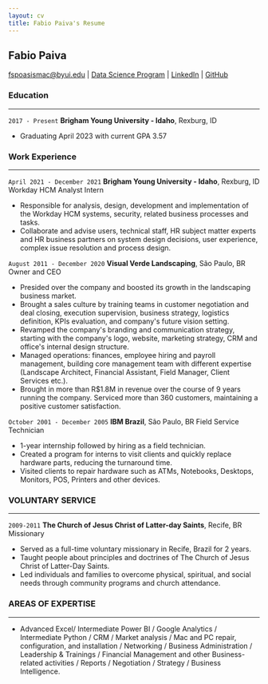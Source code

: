 ```yaml
---
layout: cv
title: Fabio Paiva's Resume
---
```


## Fabio Paiva


<div id="webaddress">
<a href="fspoasismac@byui.edu">fspoasismac@byui.edu</a>
| <a href="https://byuidatascience.github.io/development.html">Data Science Program</a>
| <a href="https://www.linkedin.com/in/fabio-s-paiva">LinkedIn</a>
| <a href="https://github.com/fspoasismac">GitHub</a>
</div>
</>
<!-- https://www.monique.tech/the-art-of-markdown -->

### Education
___
`2017 - Present`
__Brigham Young University - Idaho__, Rexburg, ID

- Graduating April 2023 with current GPA 3.57

### Work Experience
___

`April 2021 - December 2021`
__Brigham Young University - Idaho__, Rexburg, ID
Workday HCM Analyst Intern

- Responsible for analysis, design, development and implementation of the Workday HCM systems, security, related business processes and tasks.
- Collaborate and advise users, technical staff, HR subject matter experts and HR business partners on system design decisions, user experience, complex issue resolution and process design.

`August 2011 - December 2020`
__Visual Verde Landscaping__, São Paulo, BR
Owner and CEO

- Presided over the company and boosted its growth in the landscaping business market.
- Brought a sales culture by training teams in customer negotiation and deal closing, execution supervision, business strategy, logistics definition, KPIs evaluation, and company's future vision setting.
- Revamped the company's branding and communication strategy, starting with the company's logo, website, marketing strategy, CRM and office's internal design structure.
- Managed operations: finances, employee hiring and payroll management, building core management team with
different expertise (Landscape Architect, Financial Assistant, Field Manager, Client Services etc.).
- Brought in more than R$1.8M in revenue over the course of 9 years running the company. Serviced more than 360 customers, maintaining a positive customer satisfaction.

`October 2001 - December 2005`
__IBM Brazil__, São Paulo, BR
Field Service Technician

- 1-year internship followed by hiring as a field technician.
- Created a program for interns to visit clients and quickly replace hardware parts, reducing the turnaround time.
- Visited clients to repair hardware such as ATMs, Notebooks, Desktops, Monitors, POS, Printers and other devices.

### VOLUNTARY SERVICE
___

`2009-2011`
__The Church of Jesus Christ of Latter-day Saints__, Recife, BR
Missionary
- Served as a full-time voluntary missionary in Recife, Brazil for 2 years.
- Taught people about principles and doctrines of The Church of Jesus Christ of Latter-Day Saints.
- Led individuals and families to overcome physical, spiritual, and social needs through community programs and church attendance.

### AREAS OF EXPERTISE
___
 - Advanced Excel/ Intermediate Power BI / Google Analytics / Intermediate Python / CRM / Market analysis / Mac and PC repair, configuration, and installation / Networking / Business Administration / Leadership & Trainings / Financial Management and other Business-related activities / Reports / Negotiation / Strategy / Business Intelligence.

<!-- ### Footer

Last updated: April 2022 -->


